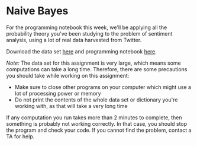 # Naive Bayes

For the programming notebook this week, we'll be applying all the probability
theory you've been studying to the problem of sentiment analysis, using a lot
of real data harvested from Twitter.

Download the data set [here](data/sentiment_data.zip) and programming notebook
[here](data/naive_bayes.ipynb).

*Note:* The data set for this assignment is very large, which means some
computations can take a long time. Therefore, there are some precautions you
should take while working on this assignment:

* Make sure to close other programs on your computer which might use a lot of processing power or memory
* Do not print the contents of the whole data set or dictionary you're working with, as that will take a very long time

If any computation you run takes more than 2 minutes to complete, then
something is probably not working correctly. In that case, you should stop the
program and check your code. If you cannot find the problem, contact a TA for
help.
